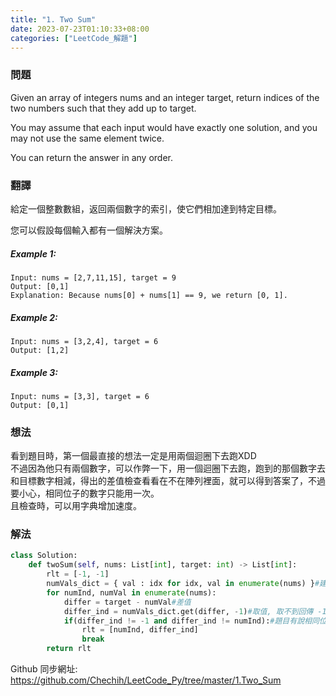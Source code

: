```yaml
---
title: "1. Two Sum"
date: 2023-07-23T01:10:33+08:00
categories: ["LeetCode_解題"]
---
```

### 問題
Given an array of integers nums and an integer target, return indices of the two numbers such that they add up to target.

You may assume that each input would have exactly one solution, and you may not use the same element twice.

You can return the answer in any order.

### 翻譯
給定一個整數數組，返回兩個數字的索引，使它們相加達到特定目標。

您可以假設每個輸入都有一個解決方案。

##### Example 1:
    Input: nums = [2,7,11,15], target = 9
    Output: [0,1]
    Explanation: Because nums[0] + nums[1] == 9, we return [0, 1]. 
##### Example 2:
    Input: nums = [3,2,4], target = 6
    Output: [1,2]
##### Example 3:
    Input: nums = [3,3], target = 6
    Output: [0,1]

### 想法
看到題目時，第一個最直接的想法一定是用兩個迴圈下去跑XDD  
不過因為他只有兩個數字，可以作弊一下，用一個迴圈下去跑，跑到的那個數字去和目標數字相減，得出的差值檢查看看在不在陣列裡面，就可以得到答案了，不過要小心，相同位子的數字只能用一次。  
且檢查時，可以用字典增加速度。

### 解法
```python
class Solution:
    def twoSum(self, nums: List[int], target: int) -> List[int]:
        rlt = [-1, -1]
        numVals_dict = { val : idx for idx, val in enumerate(nums) }#建立值對應到位子的字典
        for numInd, numVal in enumerate(nums): 
            differ = target - numVal#差值
            differ_ind = numVals_dict.get(differ, -1)#取值, 取不到回傳 -1
            if(differ_ind != -1 and differ_ind != numInd):#題目有說相同位子的數字不能用兩次
                rlt = [numInd, differ_ind]
                break
        return rlt
```


Github 同步網址:  
https://github.com/Chechih/LeetCode_Py/tree/master/1.Two_Sum